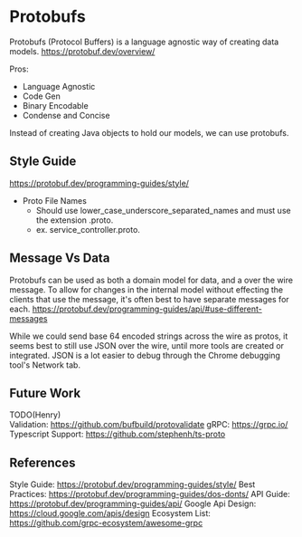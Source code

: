 # Protobufs

Protobufs (Protocol Buffers) is a language agnostic way of creating data models.
https://protobuf.dev/overview/

Pros:
- Language Agnostic
- Code Gen
- Binary Encodable
- Condense and Concise

Instead of creating Java objects to hold our models, we can use protobufs. 

## Style Guide
https://protobuf.dev/programming-guides/style/
- Proto File Names 
  - Should use lower_case_underscore_separated_names and must use the extension .proto.
  - ex. service_controller.proto.
    

## Message Vs Data
Protobufs can be used as both a domain model for data, and a over the wire message.
To allow for changes in the internal model without effecting the clients that use the message,
it's often best to have separate messages for each.
https://protobuf.dev/programming-guides/api/#use-different-messages

While we could send base 64 encoded strings across the wire as protos, it seems best to still use
JSON over the wire, until more tools are created or integrated. JSON is a lot easier to debug
through the Chrome debugging tool's Network tab.


## Future Work
TODO(Henry)  
Validation: https://github.com/bufbuild/protovalidate
gRPC: https://grpc.io/
Typescript Support: https://github.com/stephenh/ts-proto

## References
Style Guide: https://protobuf.dev/programming-guides/style/
Best Practices: https://protobuf.dev/programming-guides/dos-donts/
API Guide: https://protobuf.dev/programming-guides/api/
Google Api Design: https://cloud.google.com/apis/design
Ecosystem List: https://github.com/grpc-ecosystem/awesome-grpc

